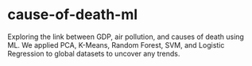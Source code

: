 # cause-of-death-ml
Exploring the link between GDP, air pollution, and causes of death using ML. We applied PCA, K-Means, Random Forest, SVM, and Logistic Regression to global datasets to uncover any trends.
